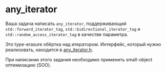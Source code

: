 # any_iterator

Ваша задача написать `any_iterator`, поддерживающий `std::forward_iterator_tag`, `std::bidirectional_iterator_tag` и `std::random_access_iterator_tag` в качестве параметра.

Это type-erasure обёртка над итератором.
Интерфейс, который нужно реализовать, находится в [any_iterator.h](./any_iterator.h).

При написании этого задания необходимо применить small-object оптимизацию (SOO).
